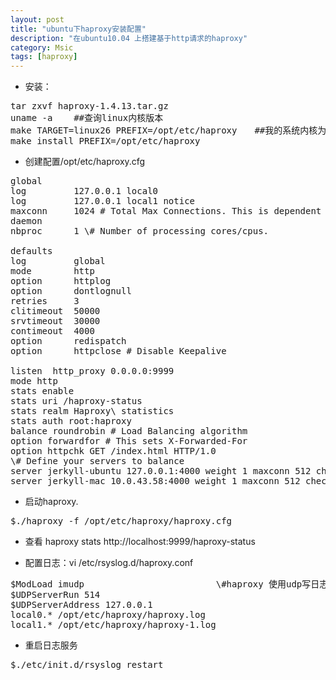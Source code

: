 ```yaml
---
layout: post
title: "ubuntu下haproxy安装配置"
description: "在ubuntu10.04 上搭建基于http请求的haproxy"
category: Msic
tags: [haproxy]
---
```


 - 安装：
<pre>
tar zxvf haproxy-1.4.13.tar.gz
uname -a    ##查询linux内核版本
make TARGET=linux26 PREFIX=/opt/etc/haproxy　　##我的系统内核为2.6，所以target=linux26
make install PREFIX=/opt/etc/haproxy
</pre>

 - 创建配置/opt/etc/haproxy.cfg
<pre>
global
log         127.0.0.1 local0
log         127.0.0.1 local1 notice
maxconn     1024 # Total Max Connections. This is dependent on ulimit
daemon
nbproc      1 \# Number of processing cores/cpus.

defaults
log         global
mode        http
option      httplog
option      dontlognull
retries     3
clitimeout  50000
srvtimeout  30000
contimeout  4000
option      redispatch
option      httpclose # Disable Keepalive

listen  http_proxy 0.0.0.0:9999
mode http
stats enable
stats uri /haproxy-status
stats realm Haproxy\ statistics
stats auth root:haproxy
balance roundrobin # Load Balancing algorithm
option forwardfor # This sets X-Forwarded-For
option httpchk GET /index.html HTTP/1.0
\# Define your servers to balance
server jerkyll-ubuntu 127.0.0.1:4000 weight 1 maxconn 512 check
server jerkyll-mac 10.0.43.58:4000 weight 1 maxconn 512 check
</pre>

 - 启动haproxy.
<pre>
$./haproxy -f /opt/etc/haproxy/haproxy.cfg
</pre>

 - 查看 haproxy stats  http://localhost:9999/haproxy-status

 - 配置日志：vi  /etc/rsyslog.d/haproxy.conf
<pre>
$ModLoad imudp                         \#haproxy 使用udp写日志，需要打开udpserver.
$UDPServerRun 514
$UDPServerAddress 127.0.0.1
local0.* /opt/etc/haproxy/haproxy.log
local1.* /opt/etc/haproxy/haproxy-1.log
</pre>

 - 重启日志服务
<pre>
$./etc/init.d/rsyslog restart
</pre>

